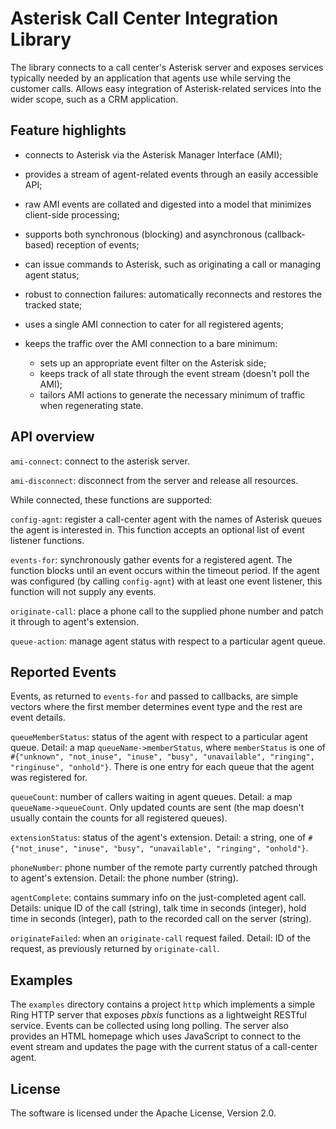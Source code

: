 # Asterisk Call Center Integration Library

The library connects to a call center's Asterisk server and exposes services typically needed by an application that agents use while serving the customer calls. Allows easy integration of Asterisk-related services into the wider scope, such as a CRM application.

## Feature highlights

* connects to Asterisk via the Asterisk Manager Interface (AMI);

* provides a stream of agent-related events through an easily accessible API;

* raw AMI events are collated and digested into a model that minimizes client-side processing;

* supports both synchronous (blocking) and asynchronous (callback-based) reception of events;

* can issue commands to Asterisk, such as originating a call or managing agent status;

* robust to connection failures: automatically reconnects and restores the tracked state;

* uses a single AMI connection to cater for all registered agents;

* keeps the traffic over the AMI connection to a bare minimum:
  * sets up an appropriate event filter on the Asterisk side;
  * keeps track of all state through the event stream (doesn't poll the AMI);
  * tailors AMI actions to generate the necessary minimum of traffic when regenerating state.

## API overview

`ami-connect`: connect to the asterisk server.

`ami-disconnect`: disconnect from the server and release all resources.

While connected, these functions are supported:

`config-agnt`: register a call-center agent with the names of Asterisk queues the agent is interested in. This function accepts an optional list of event listener functions.

`events-for`: synchronously gather events for a registered agent. The function blocks until an event occurs within the timeout period. If the agent was configured (by calling `config-agnt`) with at least one event listener, this function will not supply any events.

`originate-call`: place a phone call to the supplied phone number and patch it through to agent's extension.

`queue-action`: manage agent status with respect to a particular agent queue.


## Reported Events

Events, as returned to `events-for` and passed to callbacks, are simple vectors where the first member determines event type and the rest are event details.

`queueMemberStatus`: status of the agent with respect to a particular agent queue. Detail: a map `queueName->memberStatus`, where `memberStatus` is one of `#{"unknown", "not_inuse", "inuse", "busy", "unavailable", "ringing", "ringinuse", "onhold"}`. There is one entry for each queue that the agent was registered for.

`queueCount`: number of callers waiting in agent queues. Detail: a map `queueName->queueCount`. Only updated counts are sent (the map doesn't usually contain the counts for all registered queues).

`extensionStatus`: status of the agent's extension. Detail: a string, one of `#{"not_inuse", "inuse", "busy", "unavailable", "ringing", "onhold"}`.

`phoneNumber`: phone number of the remote party currently patched through to agent's extension. Detail: the phone number (string).

`agentComplete`: contains summary info on the just-completed agent call. Details: unique ID of the call (string), talk time in seconds (integer), hold time in seconds (integer), path to the recorded call on the server (string).

`originateFailed`: when an `originate-call` request failed. Detail: ID of the request, as previously returned by `originate-call`.


## Examples

The `examples` directory contains a project `http` which implements a simple Ring HTTP server that exposes *pbxis* functions as a lightweight RESTful service. Events can be collected using long polling. The server also provides an HTML homepage which uses JavaScript to connect to the event stream and updates the page with the current status of a call-center agent.


## License

The software is licensed under the Apache License, Version 2.0.